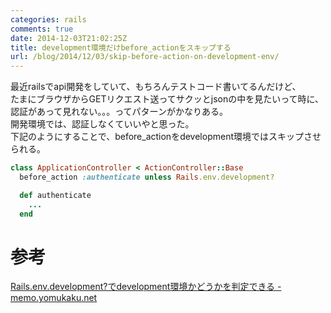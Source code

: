 ```yaml
---
categories: rails
comments: true
date: 2014-12-03T21:02:25Z
title: development環境だけbefore_actionをスキップする
url: /blog/2014/12/03/skip-before-action-on-development-env/
---
```


最近railsでapi開発をしていて、もちろんテストコード書いてるんだけど、  
たまにブラウザからGETリクエスト送ってサクッとjsonの中を見たいって時に、認証があって見れない。。。ってパターンがかなりある。  
開発環境では、認証しなくていいやと思った。  
下記のようにすることで、before_actionをdevelopment環境ではスキップさせられる。  

```ruby
class ApplicationController < ActionController::Base
  before_action :authenticate unless Rails.env.development?

  def authenticate
    ...
  end
```

# 参考
[Rails.env.development?でdevelopment環境かどうかを判定できる - memo.yomukaku.net](http://memo.yomukaku.net/entries/127)
